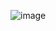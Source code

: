 ![image](https://user-images.githubusercontent.com/80018897/172965414-de86ba2e-b4b2-4d40-a64f-41d9e8fba3a1.png)

